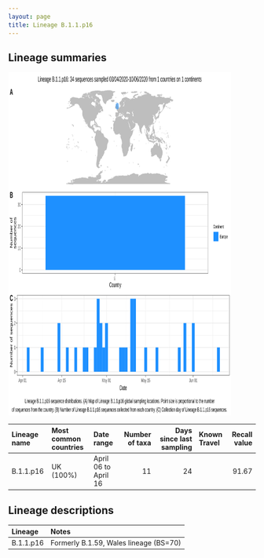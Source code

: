 ```yaml
---
layout: page
title: Lineage B.1.1.p16
---
```




<h2> Lineage summaries</h2>

<img src="../assets/images/B.1.1.p16.svg" alt="B.1.1.p16 lineage summary figure" width="90%" height="700px" />


| Lineage name | Most common countries | Date range | Number of taxa |  Days since last sampling | Known Travel | Recall value |
|:-----|:-----|:-------|-------:|-------:|:---------|--------:|
| B.1.1.p16 | UK (100%) | April 06 to April 16 | 11 | 24 |  | 91.67 |

<h2>Lineage descriptions</h2>

| Lineage | Notes |
|:-----|:-----|
| B.1.1.p16 | Formerly B.1.59, Wales lineage (BS=70) |

